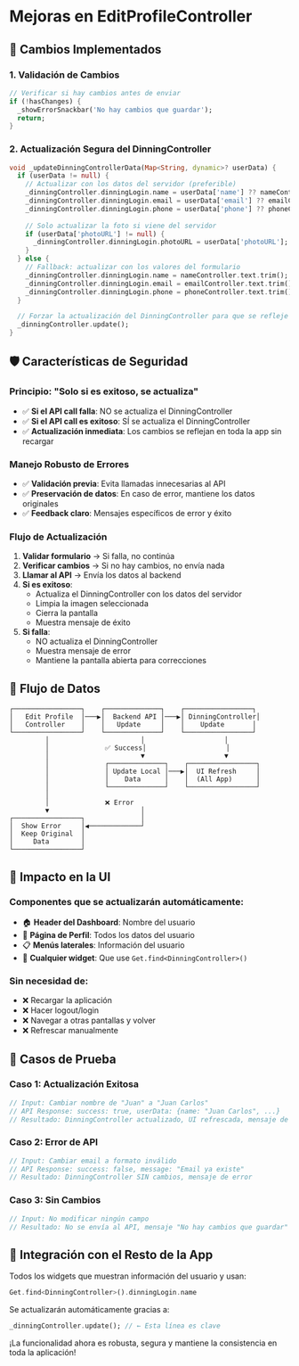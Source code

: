 # Mejoras en EditProfileController

## 🔧 **Cambios Implementados**

### **1. Validación de Cambios**
```dart
// Verificar si hay cambios antes de enviar
if (!hasChanges) {
  _showErrorSnackbar('No hay cambios que guardar');
  return;
}
```

### **2. Actualización Segura del DinningController**
```dart
void _updateDinningControllerData(Map<String, dynamic>? userData) {
  if (userData != null) {
    // Actualizar con los datos del servidor (preferible)
    _dinningController.dinningLogin.name = userData['name'] ?? nameController.text.trim();
    _dinningController.dinningLogin.email = userData['email'] ?? emailController.text.trim();
    _dinningController.dinningLogin.phone = userData['phone'] ?? phoneController.text.trim();
    
    // Solo actualizar la foto si viene del servidor
    if (userData['photoURL'] != null) {
      _dinningController.dinningLogin.photoURL = userData['photoURL'];
    }
  } else {
    // Fallback: actualizar con los valores del formulario
    _dinningController.dinningLogin.name = nameController.text.trim();
    _dinningController.dinningLogin.email = emailController.text.trim();
    _dinningController.dinningLogin.phone = phoneController.text.trim();
  }

  // Forzar la actualización del DinningController para que se refleje en toda la app
  _dinningController.update();
}
```

## 🛡️ **Características de Seguridad**

### **Principio: "Solo si es exitoso, se actualiza"**
- ✅ **Si el API call falla**: NO se actualiza el DinningController
- ✅ **Si el API call es exitoso**: SÍ se actualiza el DinningController
- ✅ **Actualización inmediata**: Los cambios se reflejan en toda la app sin recargar

### **Manejo Robusto de Errores**
- ✅ **Validación previa**: Evita llamadas innecesarias al API
- ✅ **Preservación de datos**: En caso de error, mantiene los datos originales
- ✅ **Feedback claro**: Mensajes específicos de error y éxito

### **Flujo de Actualización**
1. **Validar formulario** → Si falla, no continúa
2. **Verificar cambios** → Si no hay cambios, no envía nada
3. **Llamar al API** → Envía los datos al backend
4. **Si es exitoso**:
   - Actualiza el DinningController con los datos del servidor
   - Limpia la imagen seleccionada
   - Cierra la pantalla
   - Muestra mensaje de éxito
5. **Si falla**:
   - NO actualiza el DinningController
   - Muestra mensaje de error
   - Mantiene la pantalla abierta para correcciones

## 🔄 **Flujo de Datos**

```
┌─────────────────┐    ┌──────────────┐    ┌─────────────────┐
│   Edit Profile  │───▶│  Backend API │───▶│ DinningController│
│   Controller    │    │   Update     │    │    Update       │
└─────────────────┘    └──────────────┘    └─────────────────┘
         │                       │                    │
         │              ✅ Success│                    │
         │                       ▼                    ▼
         │              ┌──────────────┐    ┌─────────────────┐
         │              │ Update Local │───▶│  UI Refresh     │
         │              │    Data      │    │  (All App)      │
         │              └──────────────┘    └─────────────────┘
         │
         │              ❌ Error
         ▼                       │
┌─────────────────┐              │
│  Show Error     │◀─────────────┘
│  Keep Original  │
│     Data        │
└─────────────────┘
```

## 📱 **Impacto en la UI**

### **Componentes que se actualizarán automáticamente**:
- 🏠 **Header del Dashboard**: Nombre del usuario
- 👤 **Página de Perfil**: Todos los datos del usuario
- 📋 **Menús laterales**: Información del usuario
- 🔗 **Cualquier widget**: Que use `Get.find<DinningController>()`

### **Sin necesidad de**:
- ❌ Recargar la aplicación
- ❌ Hacer logout/login
- ❌ Navegar a otras pantallas y volver
- ❌ Refrescar manualmente

## 🧪 **Casos de Prueba**

### **Caso 1: Actualización Exitosa**
```dart
// Input: Cambiar nombre de "Juan" a "Juan Carlos"
// API Response: success: true, userData: {name: "Juan Carlos", ...}
// Resultado: DinningController actualizado, UI refrescada, mensaje de éxito
```

### **Caso 2: Error de API**
```dart
// Input: Cambiar email a formato inválido
// API Response: success: false, message: "Email ya existe"
// Resultado: DinningController SIN cambios, mensaje de error
```

### **Caso 3: Sin Cambios**
```dart
// Input: No modificar ningún campo
// Resultado: No se envía al API, mensaje "No hay cambios que guardar"
```

## 🔗 **Integración con el Resto de la App**

Todos los widgets que muestran información del usuario y usan:
```dart
Get.find<DinningController>().dinningLogin.name
```

Se actualizarán automáticamente gracias a:
```dart
_dinningController.update(); // ← Esta línea es clave
```

¡La funcionalidad ahora es robusta, segura y mantiene la consistencia en toda la aplicación!

